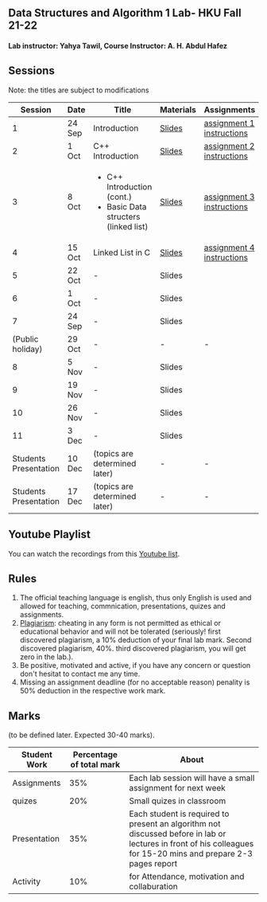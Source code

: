 ## Data Structures and Algorithm 1 Lab- HKU Fall 21-22 
#### Lab instructor: Yahya Tawil, Course Instructor: A. H. Abdul Hafez 

## Sessions 

Note: the titles are subject to modifications 

| Session  | Date | Title | Materials | Assignments |
| ------------- | ------------- | ------------- | ------------- | ------------- |
| 1  | 24 Sep  | Introduction  | [Slides](slides/lab1)  | [assignment 1 instructions](https://github.com/yahyatawil/HKU-21-22-Data-Structures-Algorithm/wiki/Assignment-1-(introduction)) |
| 2  | 1 Oct  | C++ Introduction  | [Slides](slides/lab2)  | [assignment 2 instructions](https://github.com/yahyatawil/HKU-21-22-Data-Structures-Algorithm/wiki/Assignment-2-(CPP-introduction))  |
| 3  | 8 Oct  | <ul><li>C++ Introduction (cont.)</li><li>Basic Data structers (linked list)</il>  | [Slides](slides/lab3)  | [assignment 3 instructions](https://github.com/yahyatawil/HKU-21-22-Data-Structures-Algorithm/wiki/Assignment-3-(linked-list))  |
| 4  | 15 Oct  | Linked List in C | [Slides](slides/lab4)  |  [assignment 4 instructions](https://github.com/yahyatawil/HKU-21-22-Data-Structures-Algorithm/wiki/Assignment-4-(linked-list-2))  |
| 5  | 22 Oct  | -  | Slides  |   |
| 6  | 1 Oct  | -  | Slides  |   |
| 7  | 24 Sep  | -  | Slides  |   |
| (Public holiday)  | 29 Oct   | -  | -  | -  |
| 8  | 5 Nov  | -  | Slides  |   |
| 9  | 19 Nov  |  - |  Slides |   |
| 10  | 26 Nov  | -  | Slides  |   |
| 11  | 3 Dec  | -  | Slides  |   |
| Students Presentation  | 10 Dec  | (topics are determined later)  | -  | -  |
| Students Presentation  | 17 Dec  | (topics are determined later) | -  | -  |

## Youtube Playlist
You can watch the recordings from this [Youtube list](https://www.youtube.com/playlist?list=PL9NrMb_W_ROFhXdNJepfl0jvU8dTaPfGk).

## Rules

1. The official teaching language is english, thus only English is used and allowed for teaching, commnication, presentations, quizes and assignments.
2. [Plagiarism](https://www.hcii.cmu.edu/academics/plagiarism-policy): cheating in any form is not permitted as ethical or educational behavior and will not be tolerated (seriously! first discovered plagiarism, a 10% deduction of your final lab mark. Second discovered plagiarism, 40%. third discovered plagiarism, you will get zero in the lab.). 
3. Be positive, motivated and active, if you have any concern or question don't hesitat to contact me any time. 
4. Missing an assignment deadline (for no acceptable reason) penality is 50% deduction in the respective work mark. 

## Marks

(to be defined later. Expected 30-40 marks).

| Student Work  | Percentage of total mark | About |
| ------------- | ------------- | -------------  |
|Assignments |35%|Each lab session will have a small assignment for next week|
|quizes|20%|Small quizes in classroom|
|Presentation|35%|Each student is required to present an algorithm not discussed before in lab or lectures in front of his colleagues for 15-20 mins and prepare 2-3 pages report|
|Activity|10%|for Attendance, motivation and collaburation|

